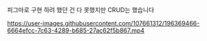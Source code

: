 피그마로 구현 하려 했던 건 다 못했지만
CRUD는 했습니다


https://user-images.githubusercontent.com/107661312/196369466-6664efcc-7c63-4289-b685-27ac62f5b867.mp4

